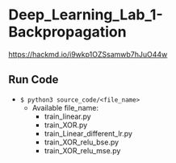 # Deep_Learning_Lab_1-Backpropagation
https://hackmd.io/i9wkp1OZSsamwb7hJuO44w
## Run Code
* `$ python3 source_code/<file_name>`
 	* Available file_name:
		* train_linear.py
		* train_XOR.py
		* train_Linear_different_lr.py
		* train_XOR_relu_bse.py
		* train_XOR_relu_mse.py

